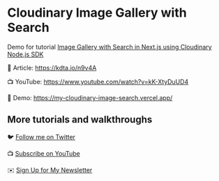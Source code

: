 # Cloudinary Image Gallery with Search

Demo for tutorial [Image Gallery with Search in Next.js using Cloudinary Node.js SDK](https://www.youtube.com/watch?v=kK-XtyDuUD4)

📝 Article: https://kdta.io/n9v4A

📺 YouTube: https://www.youtube.com/watch?v=kK-XtyDuUD4

🚀 Demo: https://my-cloudinary-image-search.vercel.app/

## More tutorials and walkthroughs

🐦 [Follow me on Twitter](https://twitter.com/colbyfayock)

📺 [Subscribe on YouTube](https://kdta.io/MF13e)

✉️ [Sign Up for My Newsletter](https://colbyfayock.com/newsletter)

